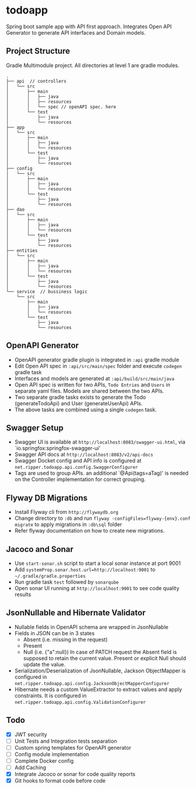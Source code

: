 # todoapp
Spring boot sample app with API first approach. Integrates Open API Generator to generate API interfaces and Domain models.

## Project Structure
Gradle Multimodule project. All directories at level 1 are gradle modules.

    .
    ├── api  // controllers
    │   └── src
    │       ├── main
    │       │   ├── java
    │       │   ├── resources
    │       │   └── spec // openAPI spec. here
    │       └── test
    │           ├── java
    │           └── resources
    ├── app
    │   └── src
    │       ├── main
    │       │   ├── java
    │       │   └── resources
    │       └── test
    │           ├── java
    │           └── resources
    ├── config
    │   └── src
    │       ├── main
    │       │   ├── java
    │       │   └── resources
    │       └── test
    │           ├── java
    │           └── resources
    ├── dao
    │   └── src
    │       ├── main
    │       │   ├── java
    │       │   └── resources
    │       └── test
    │           ├── java
    │           └── resources
    ├── entities
    │   └── src
    │       ├── main
    │       │   ├── java
    │       │   └── resources
    │       └── test
    │           ├── java
    │           └── resources
    └── service  // bussiness logic
        └── src
            ├── main
            │   ├── java
            │   └── resources
            └── test
                ├── java
                └── resources

## OpenAPI Generator
- OpenAPI generator gradle plugin is integrated in `:api` gradle module
- Edit Open API spec in `:api/src/main/spec` folder and execute `codegen` gradle task
- Interfaces and models are generated at `:api/build/src/main/java`
- Open API spec is written for two APIs, `Todo Entries` and `Users` in separate yaml files. Models are shared between the two APIs.
- Two separate gradle tasks exists to generate the Todo (generateTodoApi) and User (generateUserApi) APIs.
- The above tasks are combined using a single `codegen` task.

## Swagger Setup
- Swagger UI is available at `http://localhost:8083/swagger-ui.html`, via `io.springfox:springfox-swagger-ui'
- Swagger API docs at `http://localhost:8083/v2/api-docs`
- Swagger Docket config and API info is configured at `net.ripper.todoapp.api.config.SwaggerConfigurer`
- Tags are used to group APIs. an additional `@Api(tags=aTag)' is needed on the Controller implementation for correct grouping.

## Flyway DB Migrations
- Install Flyway cli from `http://flywaydb.org`
- Change directory to `:db` and run `flyway -configFiles=flyway-{env}.conf migrate` to apply migrations in `:db\sql` folder
- Refer flyway documentation on how to create new migrations. 

## Jacoco and Sonar
- Use `start-sonar.sh` script to start a local sonar instance at port 9001
- Add `systemProp.sonar.host.url=http://localhost:9001` to `~/.gradle/gradle.properties`
- Run gradle task `test` followed by `sonarqube`
- Open sonar UI running at `http://localhost:9001` to see code quality results

## JsonNullable and Hibernate Validator
- Nullable fields in OpenAPI schema are wrapped in JsonNullable<T>
- Fields in JSON can be in 3 states
    - Absent (i.e. missing in the request)
    - Present 
    - Null (i.e. {"a":null})
  In case of PATCH request the Absent field is supposed to retain the current value. Present or explicit Null should update the value.
- Serialization/Deserialization of JsonNullable, Jackson ObjectMapper is configured in `net.ripper.todoapp.api.config.JacksonObjectMapperConfigurer`
- Hibernate needs a custom ValueExtractor to extract values and apply constraints. It is configured in `net.ripper.todoapp.api.config.ValidationConfigurer`

## Todo
- [X] JWT security
- [ ] Unit Tests and Integration tests separation
- [ ] Custom spring templates for OpenAPI generator
- [ ] Config module implementation
- [ ] Complete Docker config
- [ ] Add Caching
- [X] Integrate Jacoco or sonar for code quality reports
- [X] Git hooks to format code before code
